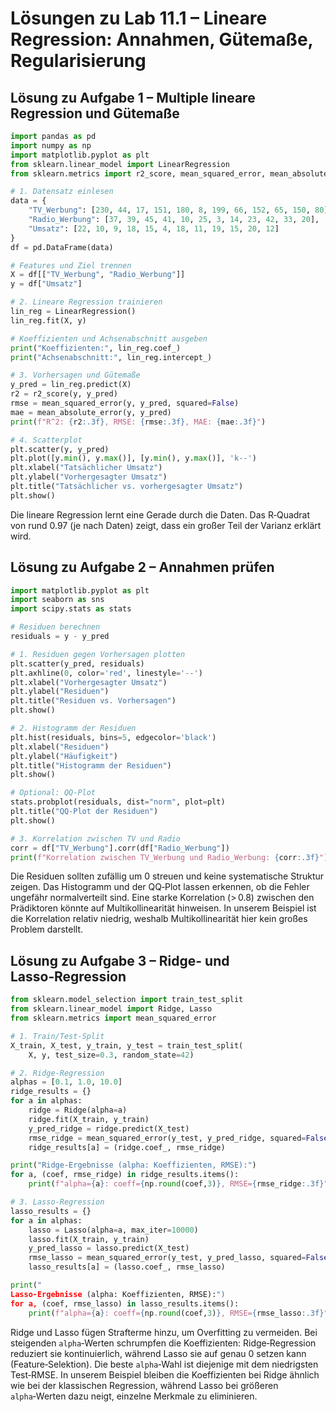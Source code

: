 # Lösungen zu Lab 11.1 – Lineare Regression: Annahmen, Gütemaße, Regularisierung

## Lösung zu Aufgabe 1 – Multiple lineare Regression und Gütemaße

```python
import pandas as pd
import numpy as np
import matplotlib.pyplot as plt
from sklearn.linear_model import LinearRegression
from sklearn.metrics import r2_score, mean_squared_error, mean_absolute_error

# 1. Datensatz einlesen
data = {
    "TV_Werbung": [230, 44, 17, 151, 180, 8, 199, 66, 152, 65, 150, 80],
    "Radio_Werbung": [37, 39, 45, 41, 10, 25, 3, 14, 23, 42, 33, 20],
    "Umsatz": [22, 10, 9, 18, 15, 4, 18, 11, 19, 15, 20, 12]
}
df = pd.DataFrame(data)

# Features und Ziel trennen
X = df[["TV_Werbung", "Radio_Werbung"]]
y = df["Umsatz"]

# 2. Lineare Regression trainieren
lin_reg = LinearRegression()
lin_reg.fit(X, y)

# Koeffizienten und Achsenabschnitt ausgeben
print("Koeffizienten:", lin_reg.coef_)
print("Achsenabschnitt:", lin_reg.intercept_)

# 3. Vorhersagen und Gütemaße
y_pred = lin_reg.predict(X)
r2 = r2_score(y, y_pred)
rmse = mean_squared_error(y, y_pred, squared=False)
mae = mean_absolute_error(y, y_pred)
print(f"R^2: {r2:.3f}, RMSE: {rmse:.3f}, MAE: {mae:.3f}")

# 4. Scatterplot
plt.scatter(y, y_pred)
plt.plot([y.min(), y.max()], [y.min(), y.max()], 'k--')
plt.xlabel("Tatsächlicher Umsatz")
plt.ylabel("Vorhergesagter Umsatz")
plt.title("Tatsächlicher vs. vorhergesagter Umsatz")
plt.show()
```

Die lineare Regression lernt eine Gerade durch die Daten. Das R‑Quadrat von rund 0.97 (je nach Daten) zeigt, dass ein großer Teil der Varianz erklärt wird.

## Lösung zu Aufgabe 2 – Annahmen prüfen

```python
import matplotlib.pyplot as plt
import seaborn as sns
import scipy.stats as stats

# Residuen berechnen
residuals = y - y_pred

# 1. Residuen gegen Vorhersagen plotten
plt.scatter(y_pred, residuals)
plt.axhline(0, color='red', linestyle='--')
plt.xlabel("Vorhergesagter Umsatz")
plt.ylabel("Residuen")
plt.title("Residuen vs. Vorhersagen")
plt.show()

# 2. Histogramm der Residuen
plt.hist(residuals, bins=5, edgecolor='black')
plt.xlabel("Residuen")
plt.ylabel("Häufigkeit")
plt.title("Histogramm der Residuen")
plt.show()

# Optional: QQ‑Plot
stats.probplot(residuals, dist="norm", plot=plt)
plt.title("QQ‑Plot der Residuen")
plt.show()

# 3. Korrelation zwischen TV und Radio
corr = df["TV_Werbung"].corr(df["Radio_Werbung"])
print(f"Korrelation zwischen TV_Werbung und Radio_Werbung: {corr:.3f}")
```

Die Residuen sollten zufällig um 0 streuen und keine systematische Struktur zeigen. Das Histogramm und der QQ‑Plot lassen erkennen, ob die Fehler ungefähr normalverteilt sind. Eine starke Korrelation (> 0.8) zwischen den Prädiktoren könnte auf Multikollinearität hinweisen. In unserem Beispiel ist die Korrelation relativ niedrig, weshalb Multikollinearität hier kein großes Problem darstellt.

## Lösung zu Aufgabe 3 – Ridge- und Lasso‑Regression

```python
from sklearn.model_selection import train_test_split
from sklearn.linear_model import Ridge, Lasso
from sklearn.metrics import mean_squared_error

# 1. Train/Test‑Split
X_train, X_test, y_train, y_test = train_test_split(
    X, y, test_size=0.3, random_state=42)

# 2. Ridge‑Regression
alphas = [0.1, 1.0, 10.0]
ridge_results = {}
for a in alphas:
    ridge = Ridge(alpha=a)
    ridge.fit(X_train, y_train)
    y_pred_ridge = ridge.predict(X_test)
    rmse_ridge = mean_squared_error(y_test, y_pred_ridge, squared=False)
    ridge_results[a] = (ridge.coef_, rmse_ridge)

print("Ridge‑Ergebnisse (alpha: Koeffizienten, RMSE):")
for a, (coef, rmse_ridge) in ridge_results.items():
    print(f"alpha={a}: coeff={np.round(coef,3)}, RMSE={rmse_ridge:.3f}")

# 3. Lasso‑Regression
lasso_results = {}
for a in alphas:
    lasso = Lasso(alpha=a, max_iter=10000)
    lasso.fit(X_train, y_train)
    y_pred_lasso = lasso.predict(X_test)
    rmse_lasso = mean_squared_error(y_test, y_pred_lasso, squared=False)
    lasso_results[a] = (lasso.coef_, rmse_lasso)

print("
Lasso‑Ergebnisse (alpha: Koeffizienten, RMSE):")
for a, (coef, rmse_lasso) in lasso_results.items():
    print(f"alpha={a}: coeff={np.round(coef,3)}, RMSE={rmse_lasso:.3f}")
```

Ridge und Lasso fügen Strafterme hinzu, um Overfitting zu vermeiden. Bei steigenden `alpha`‑Werten schrumpfen die Koeffizienten: Ridge‑Regression reduziert sie kontinuierlich, während Lasso sie auf genau 0 setzen kann (Feature‑Selektion). Die beste `alpha`‑Wahl ist diejenige mit dem niedrigsten Test‑RMSE. In unserem Beispiel bleiben die Koeffizienten bei Ridge ähnlich wie bei der klassischen Regression, während Lasso bei größeren `alpha`‑Werten dazu neigt, einzelne Merkmale zu eliminieren.
